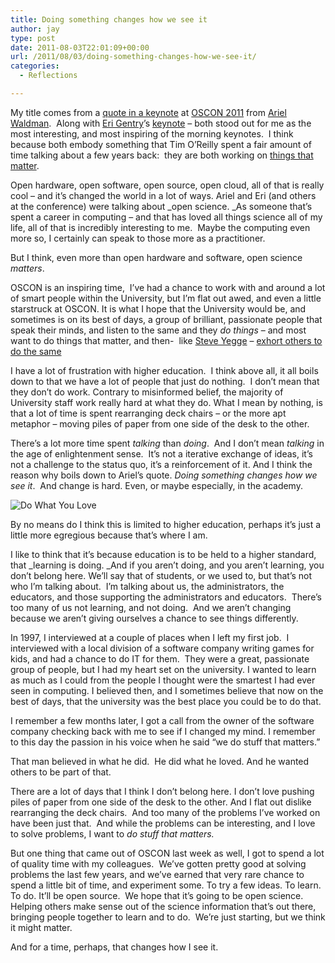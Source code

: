```yaml
---
title: Doing something changes how we see it
author: jay
type: post
date: 2011-08-03T22:01:09+00:00
url: /2011/08/03/doing-something-changes-how-we-see-it/
categories:
  - Reflections

---
```

My title comes from a [quote in a keynote][1] at [OSCON 2011][2] from [Ariel Waldman][3].  Along with [Eri Gentry][4]’s [keynote][5] &#8211; both stood out for me as the most interesting, and most inspiring of the morning keynotes.  I think because both embody something that Tim O’Reilly spent a fair amount of time talking about a few years back:  they are both working on [things that matter][6].

Open hardware, open software, open source, open cloud, all of that is really cool &#8211; and it’s changed the world in a lot of ways. Ariel and Eri (and others at the conference) were talking about \_open science. \_As someone that’s spent a career in computing &#8211; and that has loved all things science all of my life, all of that is incredibly interesting to me.  Maybe the computing even more so, I certainly can speak to those more as a practitioner.

But I think, even more than open hardware and software, open science _matters_.

OSCON is an inspiring time,  I’ve had a chance to work with and around a lot of smart people within the University, but I’m flat out awed, and even a little starstruck at OSCON. It is what I hope that the University would be, and sometimes is on its best of days, a group of brilliant, passionate people that speak their minds, and listen to the same and they _do things_ &#8211; and most want to do things that matter, and then-  like [Steve Yegge][7] &#8211; [exhort others to do the same][8]

I have a lot of frustration with higher education.  I think above all, it all boils down to that we have a lot of people that just do nothing.  I don’t mean that they don’t do work. Contrary to misinformed belief, the majority of University staff work really hard at what they do. What I mean by nothing, is that a lot of time is spent rearranging deck chairs &#8211; or the more apt metaphor &#8211; moving piles of paper from one side of the desk to the other.

There’s a lot more time spent _talking_ than _doing_.  And I don’t mean _talking_ in the age of enlightenment sense.  It’s not a iterative exchange of ideas, it’s not a challenge to the status quo, it’s a reinforcement of it. And I think the reason why boils down to Ariel’s quote. _Doing something changes how we see it_.  And change is hard. Even, or maybe especially, in the academy.

![Do What You Love][9]

By no means do I think this is limited to higher education, perhaps it’s just a little more egregious because that’s where I am.

I like to think that it’s because education is to be held to a higher standard, that \_learning is doing. \_And if you aren’t doing, and you aren’t learning, you don’t belong here. We’ll say that of students, or we used to, but that’s not who I’m talking about.  I’m talking about us, the administrators, the educators, and those supporting the administrators and educators.  There’s too many of us not learning, and not doing.  And we aren’t changing because we aren’t giving ourselves a chance to see things differently.

In 1997, I interviewed at a couple of places when I left my first job.  I interviewed with a local division of a software company writing games for kids, and had a chance to do IT for them.  They were a great, passionate group of people, but I had my heart set on the university. I wanted to learn as much as I could from the people I thought were the smartest I had ever seen in computing. I believed then, and I sometimes believe that now on the best of days, that the university was the best place you could be to do that.

I remember a few months later, I got a call from the owner of the software company checking back with me to see if I changed my mind. I remember to this day the passion in his voice when he said “we do stuff that matters.”

That man believed in what he did.  He did what he loved. And he wanted others to be part of that.

There are a lot of days that I think I don’t belong here. I don’t love pushing piles of paper from one side of the desk to the other. And I flat out dislike rearranging the deck chairs.  And too many of the problems I’ve worked on have been just that.  And while the problems can be interesting, and I love to solve problems, I want to _do stuff that matters._

But one thing that came out of OSCON last week as well, I got to spend a lot of quality time with my colleagues.  We’ve gotten pretty good at solving problems the last few years, and we’ve earned that very rare chance to spend a little bit of time, and experiment some. To try a few ideas. To learn. To do. It’ll be open source.  We hope that it’s going to be open science. Helping others make sense out of the science information that’s out there, bringing people together to learn and to do.  We’re just starting, but we think it might matter.

And for a time, perhaps, that changes how I see it.

 [1]: http://www.youtube.com/watch?v=MZXmIkwQbjQ
 [2]: http://www.oscon.com/oscon2011/public/schedule/detail/20185
 [3]: http://arielwaldman.com/
 [4]: https://twitter.com/erigentry
 [5]: http://www.oscon.com/oscon2011/public/schedule/detail/20532
 [6]: http://radar.oreilly.com/2009/01/work-on-stuff-that-matters-fir.html
 [7]: http://steve-yegge.blogspot.com/
 [8]: http://www.oscon.com/oscon2011/public/schedule/detail/20417
 [9]: https://photos.smugmug.com/All/Portland/i-XLQHPTG/0/M/IMG0059-M.jpg